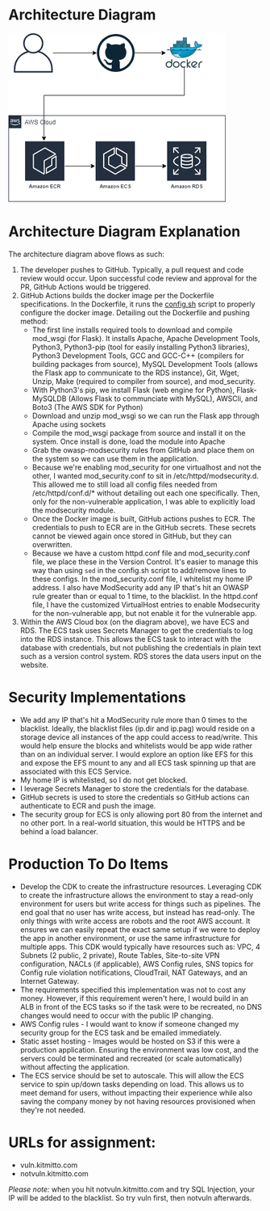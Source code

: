 # Architecture Diagram
![Architecture Image](Ginger-App-Architecture.png)

# Architecture Diagram Explanation
The architecture diagram above flows as such:
1) The developer pushes to GitHub.  Typically, a pull request and code review would occur.  Upon successful code review and approval for the PR, GitHub Actions would be triggered.
2) GitHub Actions builds the docker image per the Dockerfile specifications.  In the Dockerfile, it runs the [config.sh](config.sh) script to properly configure the docker image. Detailing out the Dockerfile and pushing method:
    - The first line installs required tools to download and compile mod_wsgi (for Flask).  It installs Apache, Apache Development Tools, Python3, Python3-pip (tool for easily installing Python3 libraries), Python3 Development Tools, GCC and GCC-C++ (compilers for building packages from source), MySQL Development Tools (allows the Flask app to communicate to the RDS instance), Git, Wget, Unzip, Make (required to compiler from source), and mod_security.
    - With Python3's pip, we install Flask (web engine for Python), Flask-MySQLDB (Allows Flask to communciate with MySQL), AWSCli, and Boto3 (The AWS SDK for Python)
    - Download and unzip mod_wsgi so we can run the Flask app through Apache using sockets
    - Compile the mod_wsgi package from source and install it on the system.  Once install is done, load the module into Apache
    - Grab the owasp-modsecurity rules from GitHub and place them on the system so we can use them in the application.
    - Because we're enabling mod_security for one virtualhost and not the other, I wanted mod_security.conf to sit in /etc/httpd/modsecurity.d.  This allowed me to still load all config files needed from /etc/httpd/conf.d/* without detailing out each one specifically.  Then, only for the non-vulnerable application, I was able to explicitly load the modsecurity module.
    - Once the Docker image is built, GitHub actions pushes to ECR.  The credentials to push to ECR are in the GitHub secrets.  These secrets cannot be viewed again once stored in GitHub, but they can overwritten. 
    - Because we have a custom httpd.conf file and mod_security.conf file, we place these in the Version Control.  It's easier to manage this way than using `sed` in the config.sh script to add/remove lines to these configs.  In the mod_security.conf file, I whitelist my home IP address.  I also have ModSecurity add any IP that's hit an OWASP rule greater than or equal to 1 time, to the blacklist.  In the httpd.conf file, I have the customized VirtualHost entries to enable Modsecurity for the non-vulnerable app, but not enable it for the vulnerable app.
3) Within the AWS Cloud box (on the diagram above), we have ECS and RDS.  The ECS task uses Secrets Manager to get the credentials to log into the RDS instance.  This allows the ECS task to interact with the database with credentials, but not publishing the credentials in plain text such as a version control system.  RDS stores the data users input on the website.

# Security Implementations
* We add any IP that's hit a ModSecurity rule more than 0 times to the blacklist.  Ideally, the blacklist files (ip.dir and ip.pag) would reside on a storage device all instances of the app could access to read/write.  This would help ensure the blocks and whitelists would be app wide rather than on an individual server.  I would explore an option like EFS for this and expose the EFS mount to any and all ECS task spinning up that are associated with this ECS Service.
* My home IP is whitelisted, so I do not get blocked.
* I leverage Secrets Manager to store the credentials for the database.
* GitHub secrets is used to store the credentials so GitHub actions can authenticate to ECR and push the image.
* The security group for ECS is only allowing port 80 from the internet and no other port.  In a real-world situation, this would be HTTPS and be behind a load balancer.

# Production To Do Items
* Develop the CDK to create the infrastructure resources.  Leveraging CDK to create the infrastructure allows the environment to stay a read-only environment for users but write access for things such as pipelines.  The end goal that no user has write access, but instead has read-only.  The only things with write access are robots and the root AWS account.  It ensures we can easily repeat the exact same setup if we were to deploy the app in another environment, or use the same infrastructure for multiple apps.  This CDK would typically have resources such as: VPC, 4 Subnets (2 public, 2 private), Route Tables, Site-to-site VPN configuration, NACLs (if applicable), AWS Config rules, SNS topics for Config rule violation notifications, CloudTrail, NAT Gateways, and an Internet Gateway.
* The requirements specified this implementation was not to cost any money.  However, if this requirement weren't here, I would build in an ALB in front of the ECS tasks so if the task were to be recreated, no DNS changes would need to occur with the public IP changing.
* AWS Config rules - I would want to know if someone changed my security group for the ECS task and be emailed immediately.
* Static asset hosting - Images would be hosted on S3 if this were a production application.  Ensuring the environment was low cost, and the servers could be terminated and recreated (or scale automatically) without affecting the application.
* The ECS service should be set to autoscale.  This will allow the ECS service to spin up/down tasks depending on load.  This allows us to meet demand for users, without impacting their experience while also saving the company money by not having resources provisioned when they're not needed.

# URLs for assignment:
* vuln.kitmitto.com
* notvuln.kitmitto.com

*Please note:* when you hit notvuln.kitmitto.com and try SQL Injection, your IP will be added to the blacklist.  So try vuln first, then notvuln afterwards.